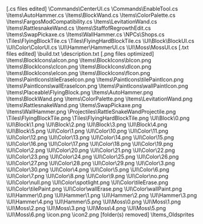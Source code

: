 [.cs files edited]
\Commands\CenterUI.cs
\Commands\EnableTool.cs
\Items\AutoHammer.cs
\Items\BlockWand.cs
\Items\ColorPalette.cs
\Items\FargosModCompatibility.cs
\Items\LevitationWand.cs
\Items\RattlesnakeWand.cs
\Items\StaffofRegrowthEdit.cs
\Items\SwapPickaxe.cs
\Items\WallHammer.cs
\NPCs\Shops.cs
\Tiles\FlyingBlockTile.cs
\Tiles\FlyingHardBlockTile.cs
\UI\Block\BlockUI.cs
\UI\Color\ColorUI.cs
\UI\Hammer\HammerUI.cs
\UI\Moss\MossUI.cs
[.txt files edited]
\build.txt
\description.txt
[.png files optimized]
\Items\BlockIcons\aIcon.png
\Items\BlockIcons\bIcon.png
\Items\BlockIcons\cIcon.png
\Items\BlockIcons\dIcon.png
\Items\BlockIcons\eIcon.png
\Items\BlockIcons\fIcon.png
\Items\PaintIcons\tileEraseIcon.png
\Items\PaintIcons\tilePaintIcon.png
\Items\PaintIcons\wallEraseIcon.png
\Items\PaintIcons\wallPaintIcon.png
\Items\Placeable\FlyingBlock.png
\Items\AutoHammer.png
\Items\BlockWand.png
\Items\ColorPalette.png
\Items\LevitationWand.png
\Items\RattlesnakeWand.png
\Items\SwapPickaxe.png
\Items\WallHammer.png
\Projectiles\RattleSnakeWandProjectile.png
\Tiles\FlyingBlockTile.png
\Tiles\FlyingHardBlockTile.png
\UI\Block\0.png
\UI\Block\1.png
\UI\Block\2.png
\UI\Block\3.png
\UI\Block\4.png
\UI\Block\5.png
\UI\Color\1.png
\UI\Color\10.png
\UI\Color\11.png
\UI\Color\12.png
\UI\Color\13.png
\UI\Color\14.png
\UI\Color\15.png
\UI\Color\16.png
\UI\Color\17.png
\UI\Color\18.png
\UI\Color\19.png
\UI\Color\2.png
\UI\Color\20.png
\UI\Color\21.png
\UI\Color\22.png
\UI\Color\23.png
\UI\Color\24.png
\UI\Color\25.png
\UI\Color\26.png
\UI\Color\27.png
\UI\Color\28.png
\UI\Color\29.png
\UI\Color\3.png
\UI\Color\30.png
\UI\Color\4.png
\UI\Color\5.png
\UI\Color\6.png
\UI\Color\7.png
\UI\Color\8.png
\UI\Color\9.png
\UI\Color\no.png
\UI\Color\null.png
\UI\Color\spotlight.png
\UI\Color\tileErase.png
\UI\Color\tilePaint.png
\UI\Color\wallErase.png
\UI\Color\wallPaint.png
\UI\Hammer\0.png
\UI\Hammer\1.png
\UI\Hammer\2.png
\UI\Hammer\3.png
\UI\Hammer\4.png
\UI\Hammer\5.png
\UI\Moss\0.png
\UI\Moss\1.png
\UI\Moss\2.png
\UI\Moss\3.png
\UI\Moss\4.png
\UI\Moss\5.png
\UI\Moss\6.png
\icon.png
\icon2.png
[folder(s) removed]
\Items\_Oldsprites
